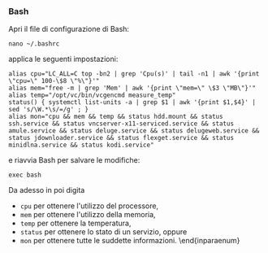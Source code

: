 ### Bash

Apri il file di configurazione di Bash:
```
nano ~/.bashrc
```

applica le seguenti impostazioni:
```
alias cpu="LC_ALL=C top -bn2 | grep 'Cpu(s)' | tail -n1 | awk '{print \"cpu=\" 100-\$8 \"%\"}'"
alias mem="free -m | grep 'Mem' | awk '{print \"mem=\" \$3 \"MB\"}'"
alias temp="/opt/vc/bin/vcgencmd measure_temp"
status() { systemctl list-units -a | grep $1 | awk '{print $1,$4}' | sed 's/\W.*\s/=/g' ; }
alias mon="cpu && mem && temp && status hdd.mount && status ssh.service && status vncserver-x11-serviced.service && status amule.service && status deluge.service && status delugeweb.service && status jdownloader.service && status flexget.service && status minidlna.service && status kodi.service"
```

e riavvia Bash per salvare le modifiche:
```
exec bash
```

Da adesso in poi digita
- `cpu` per ottenere l'utilizzo del processore,
- `mem` per ottenere l'utilizzo della memoria,
- `temp` per ottenere la temperatura,
- `status` per ottenere lo stato di un servizio, oppure
- `mon` per ottenere tutte le suddette informazioni.
\end{inparaenum}
